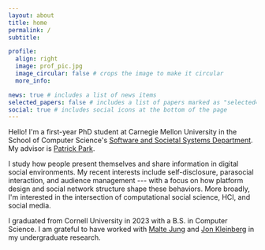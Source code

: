 ```yaml
---
layout: about
title: home
permalink: /
subtitle:

profile:
  align: right
  image: prof_pic.jpg
  image_circular: false # crops the image to make it circular
  more_info:

news: true # includes a list of news items
selected_papers: false # includes a list of papers marked as "selected={true}"
social: true # includes social icons at the bottom of the page
---
```


Hello! I'm a first-year PhD student at Carnegie Mellon University in the School of Computer Science's [Software and Societal Systems Department](https://s3d.cmu.edu/). My advisor is [Patrick Park](https://patpark.org/).

I study how people present themselves and share information in digital social environments. My recent interests include self-disclosure, parasocial interaction, and audience management --- with a focus on how platform design and social network structure shape these behaviors. More broadly, I'm interested in the intersection of computational social science, HCI, and social media.

I graduated from Cornell University in 2023 with a B.S. in Computer Science. I am grateful to have worked with [Malte Jung](https://mjung.infosci.cornell.edu/) and [Jon Kleinberg](https://www.cs.cornell.edu/home/kleinber/) in my undergraduate research.
